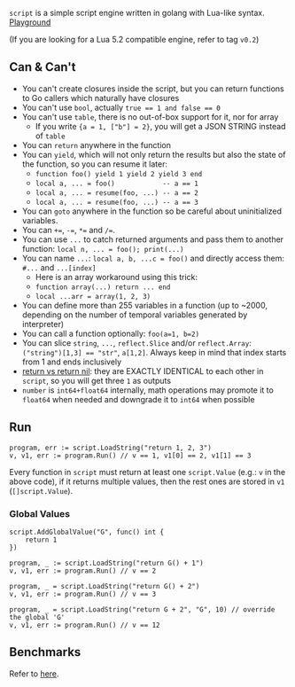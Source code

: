 `script` is a simple script engine written in golang with Lua-like syntax. [Playground](http://play.fweibo.com)

(If you are looking for a Lua 5.2 compatible engine, refer to tag `v0.2`)

## Can & Can't

- You can't create closures inside the script, but you can return functions to Go callers which naturally have closures
- You can't use `bool`, actually `true == 1 and false == 0`
- You can't use `table`, there is no out-of-box support for it, nor for array
	- If you write `{a = 1, ["b"] = 2}`, you will get a JSON STRING instead of `table`
- You can `return` anywhere in the function
- You can `yield`, which will not only return the results but also the state of the function, so you can resume it later:
    - `function foo() yield 1 yield 2 yield 3 end`
    - `local a, ... = foo()            -- a == 1`
    - `local a, ... = resume(foo, ...) -- a == 2`
    - `local a, ... = resume(foo, ...) -- a == 3`
- You can `goto` anywhere in the function so be careful about uninitialized variables.
- You can `+=`, `-=`, `*=` and `/=`.
- You can use `...` to catch returned arguments and pass them to another function: `local n, ... = foo(); print(...)`
- You can name `...`: `local a, b, ...c = foo()` and directly access them: `#...` and `...[index]`
	- Here is an array workaround using this trick:
	- `function array(...) return ... end`
	- `local ...arr = array(1, 2, 3)`
- You can define more than 255 variables in a function (up to ~2000, depending on the number of temporal variables generated by interpreter)
- You can call a function optionally: `foo(a=1, b=2)`
- You can slice `string`, `...`, `reflect.Slice` and/or `reflect.Array`: `("string")[1,3] == "str"`, `a[1,2]`. Always keep in mind that index starts from 1 and ends inclusively
- [return vs return nil](https://stackoverflow.com/questions/18522299/returning-nil-from-a-lua-function-in-c-vs-returning-0-values): they are EXACTLY IDENTICAL to each other in `script`, so you will get three `1` as outputs
- `number` is `int64+float64` internally, math operations may promote it to `float64` when needed and downgrade it to `int64` when possible

## Run

```golang
program, err := script.LoadString("return 1, 2, 3")
v, v1, err := program.Run() // v == 1, v1[0] == 2, v1[1] == 3
```

Every function in `script` must return at least one `script.Value` (e.g.: `v` in the above code), if it returns multiple values, then the rest ones are stored in `v1` (`[]script.Value`).

### Global Values

```golang
script.AddGlobalValue("G", func() int {
	return 1
})

program, _ := script.LoadString("return G() + 1")
v, v1, err := program.Run() // v == 2

program, _ = script.LoadString("return G() + 2")
v, v1, err := program.Run() // v == 3

program, _ = script.LoadString("return G + 2", "G", 10) // override the global 'G'
v, v1, err := program.Run() // v == 12
```

## Benchmarks

Refer to [here](https://github.com/coyove/potatolang/blob/master/tests/bench/perf.md).

